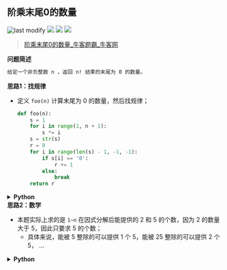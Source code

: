 ## 阶乘末尾0的数量
<!--START_SECTION:badge-->

![last modify](https://img.shields.io/static/v1?label=last%20modify&message=2022-10-14%2014%3A59%3A33&color=yellowgreen&style=flat-square)
[![](https://img.shields.io/static/v1?label=&message=%E4%B8%AD%E7%AD%89&color=yellow&style=flat-square)](../../../README.md#中等)
[![](https://img.shields.io/static/v1?label=&message=%E7%89%9B%E5%AE%A2&color=green&style=flat-square)](../../../README.md#牛客)
[![](https://img.shields.io/static/v1?label=&message=%E6%95%B0%E5%AD%A6&color=blue&style=flat-square)](../../../README.md#数学)

<!--END_SECTION:badge-->
<!--info
tags: [数学]
source: 牛客
level: 中等
number: '0129'
name: 阶乘末尾0的数量
companies: []
-->

> [阶乘末尾0的数量_牛客题霸_牛客网](https://www.nowcoder.com/practice/aa03dff18376454c9d2e359163bf44b8)

<summary><b>问题简述</b></summary>

```txt
给定一个非负整数 n ，返回 n! 结果的末尾为 0 的数量。
```

<!-- 
<details><summary><b>详细描述</b></summary>

```txt
```

</details>
-->

<!-- <div align="center"><img src="../../../_assets/xxx.png" height="300" /></div> -->

<summary><b>思路1：找规律</b></summary>

- 定义 `foo(n)` 计算末尾为 0 的数量，然后找规律；
    ```python
    def foo(n):
        s = 1
        for i in range(1, n + 1):
            s *= i
        s = str(s)
        r = 0
        for i in range(len(s) - 1, -1, -1):
            if s[i] == '0':
                r += 1
            else:
                break
        return r
    ``` 

<details><summary><b>Python</b></summary>

```python
class Solution:
    def thenumberof0(self , n: int) -> int:
        if n == 0: return 0
    
        import math
        c = int(math.log(n, 5))
        ret = 0
        for i in range(1, c + 1):
            ret += n // (5 ** i)
        return ret
```

</details>


<summary><b>思路2：数学</b></summary>

- 本题实际上求的是 `1~n` 在因式分解后能提供的 2 和 5 的个数，因为 2 的数量大于 5，因此只要求 5 的个数；
    - 具体来说，能被 5 整除的可以提供 1 个 5，能被 25 整除的可以提供 2 个 5， ...

<details><summary><b>Python</b></summary>

```python
class Solution:
    def thenumberof0(self , n: int) -> int:
        r = 0
        while n:
            n //= 5
            r += n
        return r
```

</details>